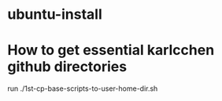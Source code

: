 # ubuntu-install

# How to get essential karlcchen github directories 
run ./1st-cp-base-scripts-to-user-home-dir.sh 
